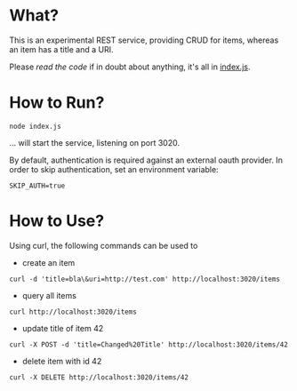 # What?

This is an experimental REST service, providing CRUD for items, whereas an item
has a title and a URI.

Please *read the code* if in doubt about anything, it's all in [index.js](./index.js).

# How to Run?

```
node index.js
```

... will start the service, listening on port 3020.

By default, authentication is required against an external oauth provider. In
order to skip authentication, set an environment variable:

```
SKIP_AUTH=true
```

# How to Use?

Using curl, the following commands can be used to

- create an item

```
curl -d 'title=bla\&uri=http://test.com' http://localhost:3020/items
```

- query all items

```
curl http://localhost:3020/items
```

- update title of item 42

```
curl -X POST -d 'title=Changed%20Title' http://localhost:3020/items/42
```

- delete item with id 42

```
curl -X DELETE http://localhost:3020/items/42
```


